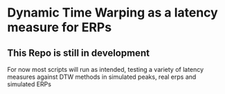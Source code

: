 # Dynamic Time Warping as a latency measure for ERPs
## This Repo is still in development
For now most scripts will run as intended, testing a variety of latency measures against DTW methods in simulated peaks, real erps and simulated ERPs
